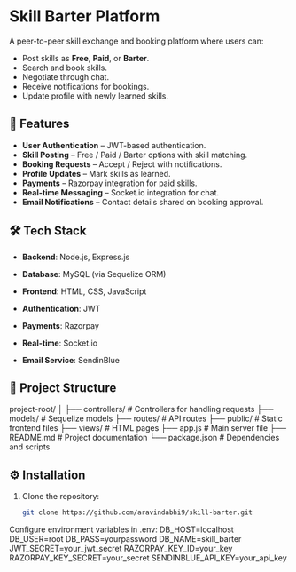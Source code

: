 # Skill Barter Platform

A peer-to-peer skill exchange and booking platform where users can:
- Post skills as **Free**, **Paid**, or **Barter**.
- Search and book skills.
- Negotiate through chat.
- Receive notifications for bookings.
- Update profile with newly learned skills.

## 🚀 Features
- **User Authentication** – JWT-based authentication.
- **Skill Posting** – Free / Paid / Barter options with skill matching.
- **Booking Requests** – Accept / Reject with notifications.
- **Profile Updates** – Mark skills as learned.
- **Payments** – Razorpay integration for paid skills.
- **Real-time Messaging** – Socket.io integration for chat.
- **Email Notifications** – Contact details shared on booking approval.
## 🛠️ Tech Stack
- **Backend**: Node.js, Express.js
- **Database**: MySQL (via Sequelize ORM)
- **Frontend**: HTML, CSS, JavaScript
- **Authentication**: JWT
- **Payments**: Razorpay

- **Real-time**: Socket.io
- **Email Service**: SendinBlue

## 📂 Project Structure
project-root/
│
├── controllers/ # Controllers for handling requests
├── models/ # Sequelize models
├── routes/ # API routes
├── public/ # Static frontend files
├── views/ # HTML pages
├── app.js # Main server file
├── README.md # Project documentation
└── package.json # Dependencies and scripts

## ⚙️ Installation
1. Clone the repository:
   ```bash
   git clone https://github.com/aravindabhi9/skill-barter.git
Configure environment variables in .env:
DB_HOST=localhost
DB_USER=root
DB_PASS=yourpassword
DB_NAME=skill_barter
JWT_SECRET=your_jwt_secret
RAZORPAY_KEY_ID=your_key
RAZORPAY_KEY_SECRET=your_secret
SENDINBLUE_API_KEY=your_api_key
